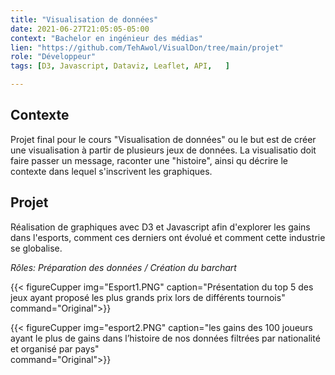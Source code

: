 ```yaml
---
title: "Visualisation de données"
date: 2021-06-27T21:05:05-05:00
context: "Bachelor en ingénieur des médias"
lien: "https://github.com/TehAwol/VisualDon/tree/main/projet"
role: "Développeur"
tags: [D3, Javascript, Dataviz, Leaflet, API,   ]

---
```

## Contexte
Projet final pour le cours "Visualisation de données" ou le but est de créer une visualisation à partir de plusieurs jeux de données. La visualisatio doit faire passer un message, raconter une "histoire", ainsi qu décrire le contexte dans lequel s'inscrivent les graphiques.

## Projet
Réalisation de graphiques avec D3 et Javascript afin d'explorer les gains dans l'esports, comment ces derniers ont évolué et comment cette industrie se globalise.

*Rôles: Préparation des données / Création du barchart*

{{< figureCupper
img="Esport1.PNG" 
caption="Présentation du top 5 des jeux ayant proposé les plus grands prix lors de différents tournois"  
command="Original">}}

{{< figureCupper
img="esport2.PNG" 
caption="les gains des 100 joueurs ayant le plus de gains dans l’histoire de nos données filtrées par nationalité et organisé par pays"  
command="Original">}}